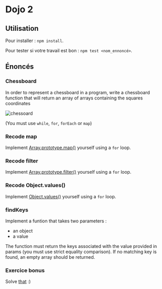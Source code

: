 # Dojo 2

## Utilisation

Pour installer : `npm install`.

Pour tester si votre travail est bon : `npm test <nom_ennoncé>`.

## Énoncés

### Chessboard

In order to represent a chessboard in a program, write a chessboard function that will return an array of arrays containing the squares coordinates 

![chessoard](https://www.chess-poster.com/english/learn_chess/notation/images/coordinates_2.gif)

(You must use `while`, `for`, `forEach` or `map`)

### Recode map

Implement [Array.prototype.map()](https://developer.mozilla.org/en-US/docs/Web/JavaScript/Reference/Global_Objects/Array/map) yourself using a `for` loop.

### Recode filter

Implement [Array.prototype.filter()](https://developer.mozilla.org/en-US/docs/Web/JavaScript/Reference/Global_Objects/Array/filter) yourself using a `for` loop.


### Recode Object.values()

Implement [Object.values()](https://developer.mozilla.org/en-US/docs/Web/JavaScript/Reference/Global_objects/Object/values) yourself using a `for` loop.

### findKeys

Implement a funtion that takes two parameters : 
- an object
- a value

The function must return the keys associated with the value provided in params (you must use strict equality comparison). If no matching key is found, an empty array should be returned.

### Exercice bonus

Solve [that](https://questionsacm.isograd.com/codecontest/pdf/237_YaHourtsCOLOre_en.pdf) :) 


